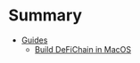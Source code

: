 # Summary

- [Guides](./guides.md)
    - [Build DeFiChain in MacOS](./guides/build-defichain-in-macos.md)
